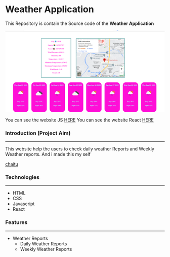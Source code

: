 # Weather Application

This Repository is contain the Source code of the __Weather Application__

![Home Page](/weather/images/weather.png "Home Page")

You can see the website JS [HERE](https://zesty-sprinkles-bc9a08.netlify.app/)
You can see the website React [HERE](https://celebrated-seahorse-5a20f6.netlify.app/)

### Introduction (Project Aim)
<hr/>
This website help the users to check daily weather Reports and Weekly Weather reports. And i made this my self

[chaitu](https://github.com/chaitu786) 


### Technologies
<hr />

- HTML
- CSS
- Javascript
- React

### Features
<hr/>

- Weather Reports
  - Daily Weather Reports
  - Weekly Weather Reports 

